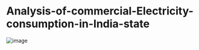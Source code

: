 # Analysis-of-commercial-Electricity-consumption-in-India-state
![image](https://github.com/Madhanraj21/Analysis-of-commercial-Electricity-consumption-in-India-state/assets/164498274/6847e152-1755-49f9-8a5b-1ad9c4de22c1)

